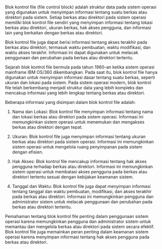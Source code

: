 Blok kontrol file (file control block) adalah struktur data pada sistem operasi yang digunakan untuk menyimpan informasi tentang suatu berkas atau direktori pada sistem. Setiap berkas atau direktori pada sistem operasi memiliki blok kontrol file sendiri yang menyimpan informasi tentang lokasi berkas atau direktori, ukuran berkas, hak akses pengguna, dan informasi lain yang berkaitan dengan berkas atau direktori.

Blok kontrol file juga dapat berisi informasi tentang akses terakhir pada berkas atau direktori, termasuk waktu pembuatan, waktu modifikasi, dan waktu akses terakhir. Informasi ini dapat digunakan untuk melacak penggunaan dan perubahan pada berkas atau direktori tertentu.

Sejarah blok kontrol file bermula pada tahun 1960-an ketika sistem operasi mainframe IBM OS/360 dikembangkan. Pada saat itu, blok kontrol file hanya digunakan untuk menyimpan informasi dasar tentang suatu berkas, seperti ukuran dan lokasi pada sistem. Pada sistem operasi modern, blok kontrol file telah berkembang menjadi struktur data yang lebih kompleks dan mencakup informasi yang lebih lengkap tentang berkas atau direktori.

Beberapa informasi yang disimpan dalam blok kontrol file adalah:

1.  Nama dan Lokasi: Blok kontrol file menyimpan informasi tentang nama dan lokasi berkas atau direktori pada sistem operasi. Informasi ini memungkinkan sistem operasi untuk menemukan dan mengakses berkas atau direktori dengan tepat.
    
2.  Ukuran: Blok kontrol file juga menyimpan informasi tentang ukuran berkas atau direktori pada sistem operasi. Informasi ini memungkinkan sistem operasi untuk mengelola ruang penyimpanan pada sistem dengan efisien.
    
3.  Hak Akses: Blok kontrol file mencakup informasi tentang hak akses pengguna terhadap berkas atau direktori. Informasi ini memungkinkan sistem operasi untuk membatasi akses pengguna pada berkas atau direktori tertentu sesuai dengan kebijakan keamanan sistem.
    
4.  Tanggal dan Waktu: Blok kontrol file juga dapat menyimpan informasi tentang tanggal dan waktu pembuatan, modifikasi, dan akses terakhir pada berkas atau direktori. Informasi ini memungkinkan pengguna dan administrator sistem untuk melacak penggunaan dan perubahan pada berkas atau direktori tertentu.
    

Pemahaman tentang blok kontrol file penting dalam penggunaan sistem operasi karena memungkinkan pengguna dan administrator sistem untuk memantau dan mengelola berkas atau direktori pada sistem secara efektif. Blok kontrol file juga memainkan peran penting dalam keamanan sistem operasi karena menyimpan informasi tentang hak akses pengguna pada berkas atau direktori.